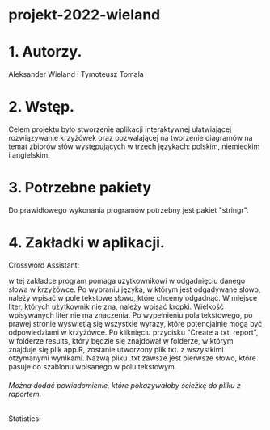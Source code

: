 # projekt-2022-wieland

# 1. Autorzy.

Aleksander Wieland i Tymoteusz Tomala

# 2. Wstęp.

Celem projektu było stworzenie aplikacji interaktywnej ułatwiającej rozwiązywanie krzyżówek oraz pozwalającej na tworzenie diagramów na temat zbiorów słów występujących w trzech językach: polskim, niemieckim i angielskim.

# 3. Potrzebne pakiety

Do prawidłowego wykonania programów potrzebny jest pakiet "stringr".

# 4. Zakładki w aplikacji.

Crossword Assistant:

w tej zakładce program pomaga uzytkownikowi w odgadnięciu danego słowa w krzyżówce. Po wybraniu języka, w którym jest odgadywane słowo, należy wpisać w pole tekstowe słowo, które chcemy odgadnąć. W miejsce liter, których użytkownik nie zna, należy wpisać kropki. Wielkość wpisywanych liter nie ma znaczenia. Po wypełnieniu pola tekstowego, po prawej stronie wyświetlą się wszystkie wyrazy, które potencjalnie mogą być odpowiedziami w krzyżówce. Po kliknięciu przycisku "Create a txt. report", w folderze results, który będzie się znajdował w folderze, w którym znajduje się plik app.R, zostanie utworzony plik txt. z wszystkimi otzymanymi wynikami. Nazwą pliku .txt zawsze jest pierwsze słowo, które pasuje do szablonu wpisanego w polu tekstowym.

###### Można dodać powiadomienie, które pokazywałoby ścieżkę do pliku z raportem.

Statistics:
